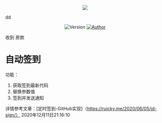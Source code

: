 <p align="center">
    <img src="https://cdn.jsdelivr.net/gh/ruicky/ruicky.github.io/2020/06/05/jd-sign/0.png">
</p>
dd 
<p align="center">
    <img alt="Version" src="https://img.shields.io/badge/release-0.0.1-blue"/>
    <a href="https://github.com/ruicky">
        <img alt="Author" src="https://img.shields.io/badge/author-ruicky-blueviolet"/>
    </a>
</p>

收到 房款
# 自动签到
功能：
1. 获取签到最新代码
2. 替换参数值
3. 签到并发送通知

详情参考文章：[定时签到-GitHub实现]（https://ruicky.me/2020/06/05/jd-sign/）
2020年12月11日21:16:10
